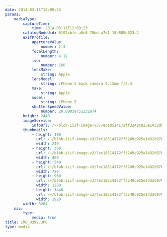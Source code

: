 ```yaml
---
date: 2014-03-11T12:09:23
params:
    mediaType:
        captureTime:
            time: 2014-03-11T12:09:23
        catalogNodeUid: 0197cbfe-a0e8-70bd-a7d1-18e889d623c2
        exifProfile:
            apertureValue:
                number: 2.4
            focalLength:
                number: 4.12
            iso:
                number: 160
            lensMake:
                string: Apple
            lensModel:
                string: iPhone 5 back camera 4.12mm f/2.4
            make:
                string: Apple
            model:
                string: iPhone 5
            shutterSpeedValue:
                number: 20.00039751232974
        height: 2448
        imageService:
            infoUrl: /~/blob-iiif-image-v3/7ec18514172ff3249c925e1432d9702f2833dc1bb33c5aed55cf87b546e4483c/info.json
        thumbnails:
            - height: 180
              url: /~/blob-iiif-image-v3/7ec18514172ff3249c925e1432d9702f2833dc1bb33c5aed55cf87b546e4483c/full/240%2C180/0/default.jpg
              width: 240
            - height: 360
              url: /~/blob-iiif-image-v3/7ec18514172ff3249c925e1432d9702f2833dc1bb33c5aed55cf87b546e4483c/full/480%2C360/0/default.jpg
              width: 480
            - height: 540
              url: /~/blob-iiif-image-v3/7ec18514172ff3249c925e1432d9702f2833dc1bb33c5aed55cf87b546e4483c/full/720%2C540/0/default.jpg
              width: 720
            - height: 960
              url: /~/blob-iiif-image-v3/7ec18514172ff3249c925e1432d9702f2833dc1bb33c5aed55cf87b546e4483c/full/1280%2C960/0/default.jpg
              width: 1280
            - height: 1440
              url: /~/blob-iiif-image-v3/7ec18514172ff3249c925e1432d9702f2833dc1bb33c5aed55cf87b546e4483c/full/1920%2C1440/0/default.jpg
              width: 1920
        width: 3264
    nav:
        type:
            media: true
title: IMG_0399.JPG
type: media
---
```

